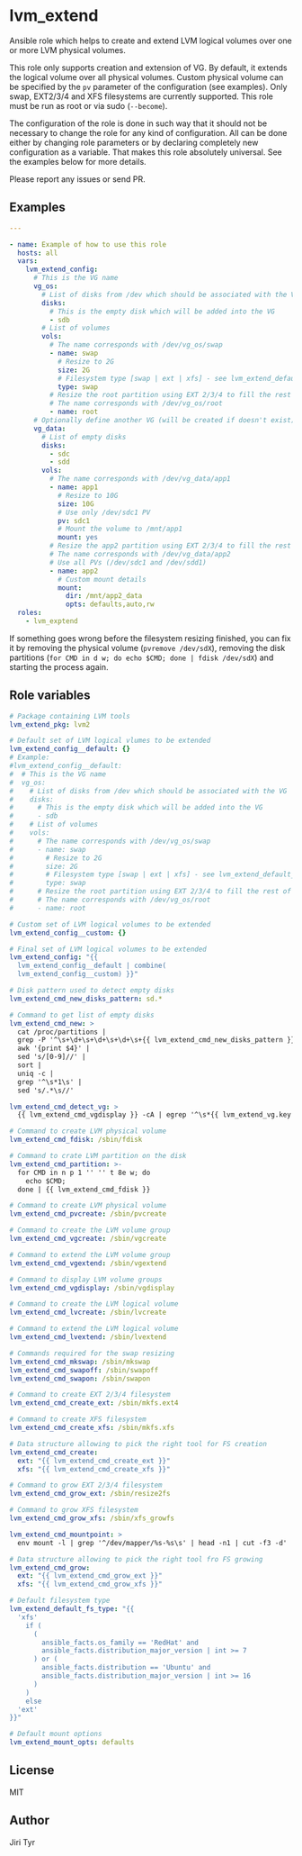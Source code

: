 lvm_extend
==========

Ansible role which helps to create and extend LVM logical volumes over one or
more LVM physical volumes.

This role only supports creation and extension of VG. By default, it extends
the logical volume over all physical volumes. Custom physical volume can be
specified by the `pv` parameter of the configuration (see examples). Only swap,
EXT2/3/4 and XFS filesystems are currently supported. This role must be run as
root or via sudo (`--become`).

The configuration of the role is done in such way that it should not be necessary
to change the role for any kind of configuration. All can be done either by
changing role parameters or by declaring completely new configuration as a
variable. That makes this role absolutely universal. See the examples below for
more details.

Please report any issues or send PR.


Examples
--------

```yaml
---

- name: Example of how to use this role
  hosts: all
  vars:
    lvm_extend_config:
      # This is the VG name
      vg_os:
        # List of disks from /dev which should be associated with the VG
        disks:
          # This is the empty disk which will be added into the VG
          - sdb
        # List of volumes
        vols:
          # The name corresponds with /dev/vg_os/swap
          - name: swap
            # Resize to 2G
            size: 2G
            # Filesystem type [swap | ext | xfs] - see lvm_extend_default_fs_type for default
            type: swap
          # Resize the root partition using EXT 2/3/4 to fill the rest of the space
          # The name corresponds with /dev/vg_os/root
          - name: root
      # Optionally define another VG (will be created if doesn't exist)
      vg_data:
        # List of empty disks
        disks:
          - sdc
          - sdd
        vols:
          # The name corresponds with /dev/vg_data/app1
          - name: app1
            # Resize to 10G
            size: 10G
            # Use only /dev/sdc1 PV
            pv: sdc1
            # Mount the volume to /mnt/app1
            mount: yes
          # Resize the app2 partition using EXT 2/3/4 to fill the rest of the space
          # The name corresponds with /dev/vg_data/app2
          # Use all PVs (/dev/sdc1 and /dev/sdd1)
          - name: app2
            # Custom mount details
            mount:
              dir: /mnt/app2_data
              opts: defaults,auto,rw
  roles:
    - lvm_exptend
```

If something goes wrong before the filesystem resizing finished, you can fix it
by removing the physical volume (`pvremove /dev/sdX`), removing the disk
partitions (`for CMD in d w; do echo $CMD; done | fdisk /dev/sdX`) and starting
the process again.


Role variables
--------------

```yaml
# Package containing LVM tools
lvm_extend_pkg: lvm2

# Default set of LVM logical vlumes to be extended
lvm_extend_config__default: {}
# Example:
#lvm_extend_config__default:
#  # This is the VG name
#  vg_os:
#    # List of disks from /dev which should be associated with the VG
#    disks:
#      # This is the empty disk which will be added into the VG
#      - sdb
#    # List of volumes
#    vols:
#      # The name corresponds with /dev/vg_os/swap
#      - name: swap
#        # Resize to 2G
#        size: 2G
#        # Filesystem type [swap | ext | xfs] - see lvm_extend_default_fs for default
#        type: swap
#      # Resize the root partition using EXT 2/3/4 to fill the rest of the space
#      # The name corresponds with /dev/vg_os/root
#      - name: root

# Custom set of LVM logical volumes to be extended
lvm_extend_config__custom: {}

# Final set of LVM logical volumes to be extended
lvm_extend_config: "{{
  lvm_extend_config__default | combine(
  lvm_extend_config__custom) }}"

# Disk pattern used to detect empty disks
lvm_extend_cmd_new_disks_pattern: sd.*

# Command to get list of empty disks
lvm_extend_cmd_new: >
  cat /proc/partitions |
  grep -P '^\s+\d+\s+\d+\s+\d+\s+{{ lvm_extend_cmd_new_disks_pattern }}' |
  awk '{print $4}' |
  sed 's/[0-9]//' |
  sort |
  uniq -c |
  grep '^\s*1\s' |
  sed 's/.*\s//'

lvm_extend_cmd_detect_vg: >
  {{ lvm_extend_cmd_vgdisplay }} -cA | egrep '^\s*{{ lvm_extend_vg.key }}'

# Command to create LVM physical volume
lvm_extend_cmd_fdisk: /sbin/fdisk

# Command to crate LVM partition on the disk
lvm_extend_cmd_partition: >-
  for CMD in n p 1 '' '' t 8e w; do
    echo $CMD;
  done | {{ lvm_extend_cmd_fdisk }}

# Command to create LVM physical volume
lvm_extend_cmd_pvcreate: /sbin/pvcreate

# Command to create the LVM volume group
lvm_extend_cmd_vgcreate: /sbin/vgcreate

# Command to extend the LVM volume group
lvm_extend_cmd_vgextend: /sbin/vgextend

# Command to display LVM volume groups
lvm_extend_cmd_vgdisplay: /sbin/vgdisplay

# Command to create the LVM logical volume
lvm_extend_cmd_lvcreate: /sbin/lvcreate

# Command to extend the LVM logical volume
lvm_extend_cmd_lvextend: /sbin/lvextend

# Commands required for the swap resizing
lvm_extend_cmd_mkswap: /sbin/mkswap
lvm_extend_cmd_swapoff: /sbin/swapoff
lvm_extend_cmd_swapon: /sbin/swapon

# Command to create EXT 2/3/4 filesystem
lvm_extend_cmd_create_ext: /sbin/mkfs.ext4

# Command to create XFS filesystem
lvm_extend_cmd_create_xfs: /sbin/mkfs.xfs

# Data structure allowing to pick the right tool for FS creation
lvm_extend_cmd_create:
  ext: "{{ lvm_extend_cmd_create_ext }}"
  xfs: "{{ lvm_extend_cmd_create_xfs }}"

# Command to grow EXT 2/3/4 filesystem
lvm_extend_cmd_grow_ext: /sbin/resize2fs

# Command to grow XFS filesystem
lvm_extend_cmd_grow_xfs: /sbin/xfs_growfs

lvm_extend_cmd_mountpoint: >
  env mount -l | grep '^/dev/mapper/%s-%s\s' | head -n1 | cut -f3 -d' '

# Data structure allowing to pick the right tool fro FS growing
lvm_extend_cmd_grow:
  ext: "{{ lvm_extend_cmd_grow_ext }}"
  xfs: "{{ lvm_extend_cmd_grow_xfs }}"

# Default filesystem type
lvm_extend_default_fs_type: "{{
  'xfs'
    if (
      (
        ansible_facts.os_family == 'RedHat' and
        ansible_facts.distribution_major_version | int >= 7
      ) or (
        ansible_facts.distribution == 'Ubuntu' and
        ansible_facts.distribution_major_version | int >= 16
      )
    )
    else
  'ext'
}}"

# Default mount options
lvm_extend_mount_opts: defaults
```


License
-------

MIT


Author
------

Jiri Tyr
